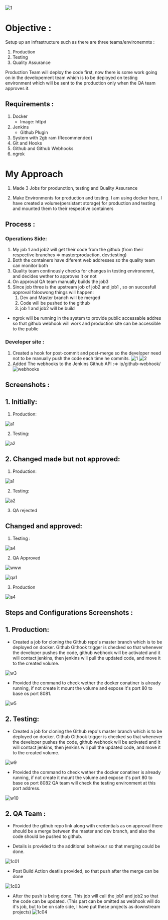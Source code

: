 ![1](https://user-images.githubusercontent.com/64473684/84465195-022f1a00-ac94-11ea-87eb-d5d331c7afa2.jpg)
# Objective :

Setup up an infrastructure such as there are three teams/environemnts :

1. Production
2. Testing
3. Quality Assurance

Production Team will deploy the code first, now there is some work going on in the developement team which is to be deployed on testing environment which will be sent to the production only when the QA team approves it.

## Requirements :

1. Docker
   - Image: httpd
2. Jenkins
   - Github Plugin
3. System with 2gb ram (Recommended)
4. Git and Hooks
5. Github and Github Webhooks
6. ngrok

# My Approach

1. Made 3 Jobs for produnction, testing and Quality Assurance

2. Make Environments for production and testing. I am using docker here, I have created a volume(persistant storage) for production and testing and mounted them to their respective containers

## Process :

### Operations Side:

1. My job 1 and job2 will get their code from the github (from their respective branches => master:production, dev:testing)
2. Both the containers have diferent web addresses so the quality team can monitor both
3. Quality team continously checks for changes in testing environemnt, and decides wether to approves it or not
4. On approval QA team manually builds the job3
5. Since job three is the upstream job of job2 and job1 , so on succesfull approval foloowong things will happen:
   1. Dev and Master branch will be merged
   2. Code will be pushed to the github
   3. job 1 and job2 will be build

- ngrok will be running in the system to provide public accessable addres so that github webhook will work and production site can be accessible to the public

### Developer site :

1. Created a hook for post-commit and post-merge so the developer need not to be manually push the code each time he commits.
![1](https://user-images.githubusercontent.com/64473684/84466652-7d45ff80-ac97-11ea-89e0-1d1bb16e612d.PNG)
![2](https://user-images.githubusercontent.com/64473684/84472691-4971d680-aca5-11ea-8aeb-0d44d6210ebe.PNG)
2. Added The webhooks to the Jenkins Github API :=> ip/github-webhook/
![webhooks](https://user-images.githubusercontent.com/64473684/84473373-94d8b480-aca6-11ea-82bf-ecb0e698d38c.jpg)

## Screenshots :

## 1. Initially:

1. Production:

![a1](https://user-images.githubusercontent.com/64473684/84481887-6b268a00-acb4-11ea-9aa3-d9d1e1dd917a.PNG)

2. Testing:

![a2](https://user-images.githubusercontent.com/64473684/84482017-a4f79080-acb4-11ea-9e7f-81d93e586208.PNG)

## 2. Changed made but not approved:

1. Production:

![a1](https://user-images.githubusercontent.com/64473684/84481887-6b268a00-acb4-11ea-9aa3-d9d1e1dd917a.PNG)


2. Testing:

![a2](https://user-images.githubusercontent.com/64473684/84482017-a4f79080-acb4-11ea-9e7f-81d93e586208.PNG)

3. QA rejected

## Changed and approved:

1. Testing :

![a4](https://user-images.githubusercontent.com/64473684/84485365-b000ef80-acb9-11ea-88b5-332a990fb9aa.PNG)

2. QA Approved

![www](https://user-images.githubusercontent.com/64473684/84494062-72569380-acc6-11ea-8a0f-30415ab3319b.PNG)

![qa1](https://user-images.githubusercontent.com/64473684/84494220-bb0e4c80-acc6-11ea-80ae-fa2054fb3bf7.jpg)

3. Production

![a4](https://user-images.githubusercontent.com/64473684/84495581-03c70500-acc9-11ea-8dfc-17a3220ca93a.PNG)


## Steps and Configurations Screenshots :

## 1. Production:

* Created a job for cloning the Github repo's master branch which is to be deployed on docker.
Github Githook trigger is checked so that whenever the developer pushes the code, github webhook will be activated and it will    contact jenkins, then jenkins will pull the updated code, and move it to the created volume.

![w3](https://user-images.githubusercontent.com/64473684/84496803-3a9e1a80-accb-11ea-8a54-08567b986344.PNG)


* Provided the command to check wether the docker conatiner is already running, if not create it mount the volume and expose it's port 80 to base os port 8081.

![w5](https://user-images.githubusercontent.com/64473684/84497666-e005be00-accc-11ea-8db9-7fde67c92b62.PNG)

## 2. Testing:

* Created a job for cloning the Github repo's master branch which is to be deployed on docker.
Github Githook trigger is checked so that whenever the developer pushes the code, github webhook will be activated and it will contact jenkins, then jenkins will pull the updated code, and move it to the created volume.

![w9](https://user-images.githubusercontent.com/64473684/84498616-9fa73f80-acce-11ea-9a6b-40d3d0019d22.PNG)

* Provided the command to check wether the docker conatiner is already running, if not create it mount the volume and expose it's port 80 to base os port 8082 QA team will check the testing environment at this port address.

![w10](https://user-images.githubusercontent.com/64473684/84499284-f06b6800-accf-11ea-8668-1637e1ffa32c.PNG)

## 2. QA Team :

* Provided the github repo link along with credentials as on approval there should be a merge between the master and dev branch, and also the code should be pushed to github.



* Details is provided to the additional behaviour so that merging could be done.

![1c01](https://user-images.githubusercontent.com/64473684/84503924-b2bf0d00-acd8-11ea-94ad-2c9bd3d91e34.jpg)

* Post Build Action deatils provided, so that push after the merge can be done

![1c03](https://user-images.githubusercontent.com/64473684/84504145-0f222c80-acd9-11ea-8a52-e536dea5fd4f.jpg)

* After the push is being done. This job will call the job1 and job2 so that the code can be updated. (This part can be omitted as webhook will do it's job, but to be on safe side, I have put these projects as downstream projects)
![1c04](https://user-images.githubusercontent.com/64473684/84504304-54def500-acd9-11ea-8d76-9d456ea27cc8.jpg)














